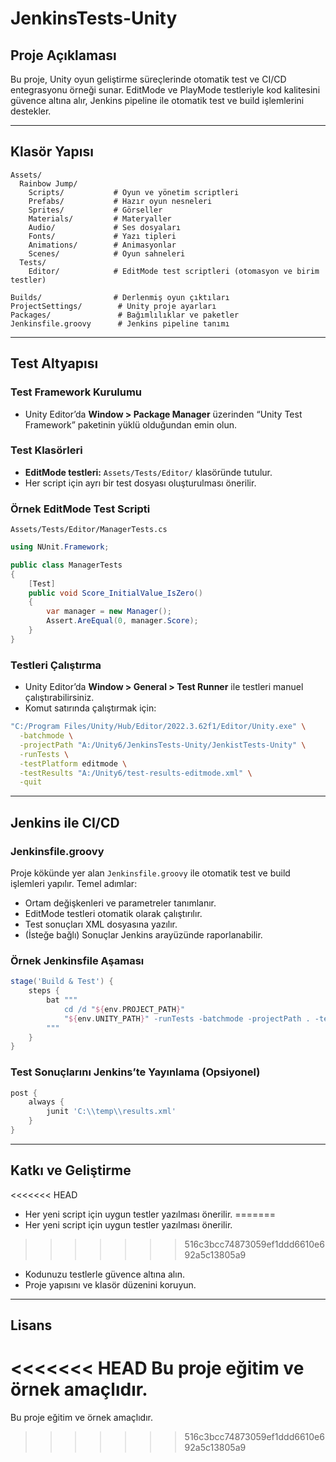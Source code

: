 # JenkinsTests-Unity

## Proje Açıklaması
Bu proje, Unity oyun geliştirme süreçlerinde otomatik test ve CI/CD entegrasyonu örneği sunar. EditMode ve PlayMode testleriyle kod kalitesini güvence altına alır, Jenkins pipeline ile otomatik test ve build işlemlerini destekler.

---

## Klasör Yapısı

```
Assets/
  Rainbow Jump/
    Scripts/           # Oyun ve yönetim scriptleri
    Prefabs/           # Hazır oyun nesneleri
    Sprites/           # Görseller
    Materials/         # Materyaller
    Audio/             # Ses dosyaları
    Fonts/             # Yazı tipleri
    Animations/        # Animasyonlar
    Scenes/            # Oyun sahneleri
  Tests/
    Editor/            # EditMode test scriptleri (otomasyon ve birim testler)

Builds/                # Derlenmiş oyun çıktıları
ProjectSettings/        # Unity proje ayarları
Packages/               # Bağımlılıklar ve paketler
Jenkinsfile.groovy      # Jenkins pipeline tanımı
```

---

## Test Altyapısı

### Test Framework Kurulumu
- Unity Editor’da **Window > Package Manager** üzerinden “Unity Test Framework” paketinin yüklü olduğundan emin olun.

### Test Klasörleri
- **EditMode testleri:** `Assets/Tests/Editor/` klasöründe tutulur.
- Her script için ayrı bir test dosyası oluşturulması önerilir.

### Örnek EditMode Test Scripti
`Assets/Tests/Editor/ManagerTests.cs`
```csharp
using NUnit.Framework;

public class ManagerTests
{
    [Test]
    public void Score_InitialValue_IsZero()
    {
        var manager = new Manager();
        Assert.AreEqual(0, manager.Score);
    }
}
```

### Testleri Çalıştırma
- Unity Editor’da **Window > General > Test Runner** ile testleri manuel çalıştırabilirsiniz.
- Komut satırında çalıştırmak için:

```sh
"C:/Program Files/Unity/Hub/Editor/2022.3.62f1/Editor/Unity.exe" \
  -batchmode \
  -projectPath "A:/Unity6/JenkinsTests-Unity/JenkistTests-Unity" \
  -runTests \
  -testPlatform editmode \
  -testResults "A:/Unity6/test-results-editmode.xml" \
  -quit
```

---

## Jenkins ile CI/CD

### Jenkinsfile.groovy
Proje kökünde yer alan `Jenkinsfile.groovy` ile otomatik test ve build işlemleri yapılır. Temel adımlar:

- Ortam değişkenleri ve parametreler tanımlanır.
- EditMode testleri otomatik olarak çalıştırılır.
- Test sonuçları XML dosyasına yazılır.
- (İsteğe bağlı) Sonuçlar Jenkins arayüzünde raporlanabilir.

### Örnek Jenkinsfile Aşaması
```groovy
stage('Build & Test') {
    steps {
        bat """
            cd /d "${env.PROJECT_PATH}"
            "${env.UNITY_PATH}" -runTests -batchmode -projectPath . -testResults "C:\\temp\\results.xml" -testPlatform editmode -logFile -
        """
    }
}
```

### Test Sonuçlarını Jenkins’te Yayınlama (Opsiyonel)
```groovy
post {
    always {
        junit 'C:\\temp\\results.xml'
    }
}
```

---

## Katkı ve Geliştirme
<<<<<<< HEAD
- Her yeni script için uygun testler yazılması önerilir.
=======
- Her yeni script için uygun testler yazılması önerilir.                  
>>>>>>> 516c3bcc74873059ef1ddd6610e692a5c13805a9
- Kodunuzu testlerle güvence altına alın.
- Proje yapısını ve klasör düzenini koruyun.

---

## Lisans
<<<<<<< HEAD
Bu proje eğitim ve örnek amaçlıdır. 
=======
Bu proje eğitim ve örnek amaçlıdır.
>>>>>>> 516c3bcc74873059ef1ddd6610e692a5c13805a9
